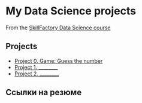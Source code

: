 # My Data Science projects

From the [SkillFactory Data Science course](https://skillfactory.ru/data-science-specialization)

## Projects

* [Project 0. Game: Guess the number](https://github.com/qwerty-team/project_0)
* [Project 1. ________](____)
* [Project 2. ________](____)

## Ссылки на резюме
